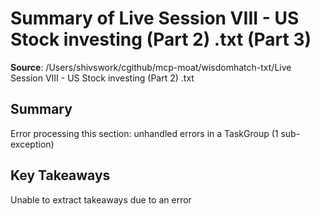 # Summary of Live Session VIII - US Stock investing (Part 2) .txt (Part 3)

**Source**: /Users/shivswork/cgithub/mcp-moat/wisdomhatch-txt/Live Session VIII - US Stock investing (Part 2) .txt

## Summary
Error processing this section: unhandled errors in a TaskGroup (1 sub-exception)

## Key Takeaways
Unable to extract takeaways due to an error
